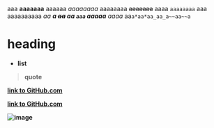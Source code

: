 aaa **aaaaaaa** aaaaaa _aaaaaaaa_ aaaaaaaa ~~aaaaaaa~~ aaaa `aaaaaaaa` aaa
aaaaaaaaaa _aa **a ~~aa~~ aa `aaa` aaaaa** aaaa_ aa`a*aa*aa_aa_a~~aa~~a`

# **heading**

- **list**

> **quote**

**[link to GitHub.com](https://github.com/)**

[**link to GitHub.com**](https://github.com/)

**![image](https://github.githubassets.com/images/modules/logos_page/Octocat.png "image")**
